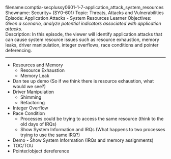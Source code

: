 filename:comptia-secplussy0601-1-7-application_attack_system_resources
Showname: Security+ \(SY0-601\)
Topic: Threats, Attacks and Vulnerabilities  
Episode: Application Attacks - System Resources 
Learner Objectives:  
*Given a scenario, analyze potential indicators associated with application attacks.*  
Description: In this episode, the viewer will identify application attacks that can cause system resource issues such as resource exhaustion, memory leaks, driver manipulation, integer overflows, race conditions and pointer deferencing.

---------

* Resources and Memory
	+ Resource Exhaustion
	+ Memory Leak
* Dan tee up demo \(So if we think there is resource exhaustion, what would we see?)
* Driver Manipulation
	+ Shimming
	+ Refactoring
* Integer Overflow
* Race Condition
	+ Processes could be trying to access the same resource \(think to the old days of IRQs)
	+ Show System Information and IRQs \(What happens to two processes trying to use the same IRQ?)
* Demo - Show System Information \(IRQs and memory assignments)
* TOC/TOU
* Pointer/object dereference
	
